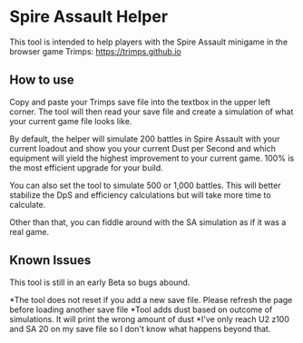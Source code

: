 # Spire Assault Helper

This tool is intended to help players with the Spire Assault minigame in the browser game Trimps: https://trimps.github.io

## How to use
Copy and paste your Trimps save file into the textbox in the upper left corner. The tool will then read your save file and create a simulation of what your current game file looks like.

By default, the helper will simulate 200 battles in Spire Assault with your current loadout and show you your current Dust per Second and which equipment will yield the highest improvement to your current game. 100% is the most efficient upgrade for your build.

You can also set the tool to simulate 500 or 1,000 battles. This will better stabilize the DpS and efficiency calculations but will take more time to calculate.

Other than that, you can fiddle around with the SA simulation as if it was a real game.

## Known Issues
This tool is still in an early Beta so bugs abound.

*The tool does not reset if you add a new save file. Please refresh the page before loading another save file
*Tool adds dust based on outcome of simulations. It will print the wrong amount of dust
*I've only reach U2 z100 and SA 20 on my save file so I don't know what happens beyond that.